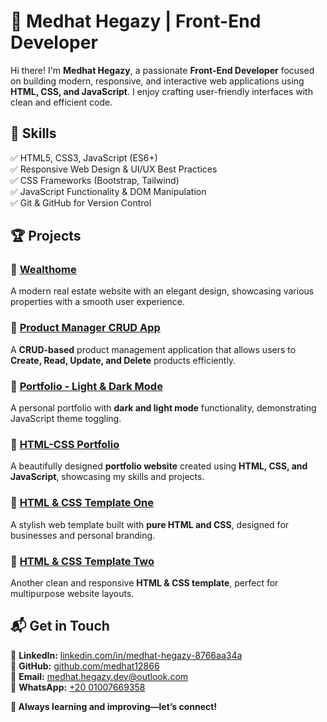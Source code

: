 # 🌟 Medhat Hegazy | Front-End Developer  

Hi there! I'm **Medhat Hegazy**, a passionate **Front-End Developer** focused on building modern, responsive, and interactive web applications using **HTML, CSS, and JavaScript**. I enjoy crafting user-friendly interfaces with clean and efficient code.  

## 🚀 **Skills**  
✅ HTML5, CSS3, JavaScript (ES6+)  
✅ Responsive Web Design & UI/UX Best Practices  
✅ CSS Frameworks (Bootstrap, Tailwind)  
✅ JavaScript Functionality & DOM Manipulation  
✅ Git & GitHub for Version Control  

## 🏆 **Projects**  

### 🔹 [Wealthome](https://medhat12866.github.io/Wealthome/)  
A modern real estate website with an elegant design, showcasing various properties with a smooth user experience.  

### 🔹 [Product Manager CRUD App](https://medhat12866.github.io/product--manager--CRUDS/)  
A **CRUD-based** product management application that allows users to **Create, Read, Update, and Delete** products efficiently.  

### 🔹 [Portfolio - Light & Dark Mode](https://medhat12866.github.io/portfolio-dark-and-light-mode/)  
A personal portfolio with **dark and light mode** functionality, demonstrating JavaScript theme toggling.  

### 🔹 [HTML-CSS Portfolio](https://medhat12866.github.io/My-Portfolio_HTML-CSS-JS/)  
A beautifully designed **portfolio website** created using **HTML, CSS, and JavaScript**, showcasing my skills and projects.  

### 🔹 [HTML & CSS Template One](https://medhat12866.github.io/HTML-CSS-templat-One/)  
A stylish web template built with **pure HTML and CSS**, designed for businesses and personal branding.  

### 🔹 [HTML & CSS Template Two](https://medhat12866.github.io/HTML-CSS-template-two/)  
Another clean and responsive **HTML & CSS template**, perfect for multipurpose website layouts.  

## 📬 **Get in Touch**  
🔗 **LinkedIn:** [linkedin.com/in/medhat-hegazy-8766aa34a](https://linkedin.com/in/medhat-hegazy-8766aa34a)  
🔗 **GitHub:** [github.com/medhat12866](https://github.com/medhat12866)  
📧 **Email:** [medhat.hegazy.dev@outlook.com](mailto:medhat.hegazy.dev@outlook.com)  
📱 **WhatsApp:** [+20 01007669358](https://wa.me/201007669358)  

**🚀 Always learning and improving—let’s connect!**  
